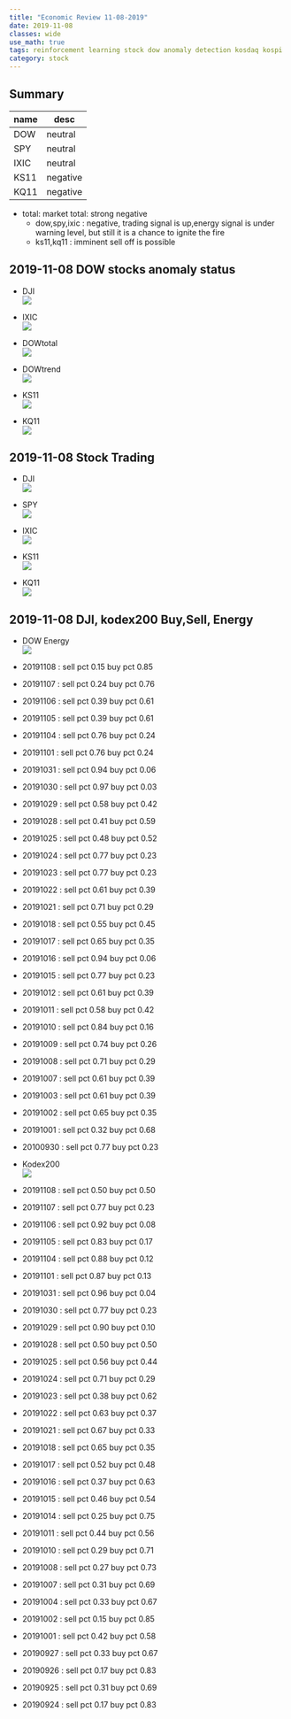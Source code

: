 ```yaml
---
title: "Economic Review 11-08-2019"
date: 2019-11-08
classes: wide
use_math: true
tags: reinforcement learning stock dow anomaly detection kosdaq kospi
category: stock
---
```


## Summary

|name|desc|
|--|--|
|DOW| neutral|
|SPY| neutral|
|IXIC| neutral|
|KS11| negative |
|KQ11| negative |

- total: market total: strong negative
    - dow,spy,ixic : negative, trading signal is up,energy signal is under warning level, but still it is a chance to ignite the fire
    - ks11,kq11 : imminent sell off is possible

## 2019-11-08 DOW stocks anomaly status
- DJI  
![](../../pictures/stock_analysis/20191108_dji.png)  

- IXIC  
![](../../pictures/stock_analysis/20191108_ixic.png)  

- DOWtotal  
![](../../pictures/stock_analysis/20191108_dji_total.png)  

- DOWtrend  
![](../../pictures/stock_analysis/20191108_dji_trend.png)  

- KS11  
![](../../pictures/stock_analysis/20191108_ks11.png)  


- KQ11  
![](../../pictures/stock_analysis/20191108_kq11.png)  



## 2019-11-08 Stock Trading
- DJI  
![](../../pictures/stock_analysis/20191108_dji_trade.png)  
- SPY  
![](../../pictures/stock_analysis/20191108_spy_trade.png)  
- IXIC  
![](../../pictures/stock_analysis/20191108_ixic_trade.png)  


- KS11  
![](../../pictures/stock_analysis/20191108_ks11_trade.png)  
- KQ11  
![](../../pictures/stock_analysis/20191108_kq11_trade.png)  


## 2019-11-08 DJI, kodex200 Buy,Sell, Energy
- DOW Energy  
![](../../pictures/stock_analysis/20191108_dji_energy.png)  

- 20191108 : sell pct 0.15 buy pct 0.85
- 20191107 : sell pct 0.24 buy pct 0.76
- 20191106 : sell pct 0.39 buy pct 0.61
- 20191105 : sell pct 0.39 buy pct 0.61
- 20191104 : sell pct 0.76 buy pct 0.24
- 20191101 : sell pct 0.76 buy pct 0.24
- 20191031 : sell pct 0.94 buy pct 0.06
- 20191030 : sell pct 0.97 buy pct 0.03
- 20191029 : sell pct 0.58 buy pct 0.42
- 20191028 : sell pct 0.41 buy pct 0.59
- 20191025 : sell pct 0.48 buy pct 0.52
- 20191024 : sell pct 0.77 buy pct 0.23
- 20191023 : sell pct 0.77 buy pct 0.23
- 20191022 : sell pct 0.61 buy pct 0.39
- 20191021 : sell pct 0.71 buy pct 0.29
- 20191018 : sell pct 0.55 buy pct 0.45
- 20191017 : sell pct 0.65 buy pct 0.35
- 20191016 : sell pct 0.94 buy pct 0.06
- 20191015 : sell pct 0.77 buy pct 0.23
- 20191012 : sell pct 0.61 buy pct 0.39
- 20191011 : sell pct 0.58 buy pct 0.42
- 20191010 : sell pct 0.84 buy pct 0.16
- 20191009 : sell pct 0.74 buy pct 0.26
- 20191008 : sell pct 0.71 buy pct 0.29
- 20191007 : sell pct 0.61 buy pct 0.39
- 20191003 : sell pct 0.61 buy pct 0.39
- 20191002 : sell pct 0.65 buy pct 0.35
- 20191001 : sell pct 0.32 buy pct 0.68
- 20100930 : sell pct 0.77 buy pct 0.23

- Kodex200  
![](../../pictures/stock_analysis/20191108_kodex200_energy.png)  

- 20191108 : sell pct 0.50 buy pct 0.50
- 20191107 : sell pct 0.77 buy pct 0.23
- 20191106 : sell pct 0.92 buy pct 0.08
- 20191105 : sell pct 0.83 buy pct 0.17
- 20191104 : sell pct 0.88 buy pct 0.12
- 20191101 : sell pct 0.87 buy pct 0.13
- 20191031 : sell pct 0.96 buy pct 0.04
- 20191030 : sell pct 0.77 buy pct 0.23
- 20191029 : sell pct 0.90 buy pct 0.10
- 20191028 : sell pct 0.50 buy pct 0.50
- 20191025 : sell pct 0.56 buy pct 0.44
- 20191024 : sell pct 0.71 buy pct 0.29
- 20191023 : sell pct 0.38 buy pct 0.62
- 20191022 : sell pct 0.63 buy pct 0.37
- 20191021 : sell pct 0.67 buy pct 0.33
- 20191018 : sell pct 0.65 buy pct 0.35
- 20191017 : sell pct 0.52 buy pct 0.48
- 20191016 : sell pct 0.37 buy pct 0.63
- 20191015 : sell pct 0.46 buy pct 0.54
- 20191014 : sell pct 0.25 buy pct 0.75
- 20191011 : sell pct 0.44 buy pct 0.56
- 20191010 : sell pct 0.29 buy pct 0.71
- 20191008 : sell pct 0.27 buy pct 0.73
- 20191007 : sell pct 0.31 buy pct 0.69
- 20191004 : sell pct 0.33 buy pct 0.67
- 20191002 : sell pct 0.15 buy pct 0.85
- 20191001 : sell pct 0.42 buy pct 0.58
- 20190927 : sell pct 0.33 buy pct 0.67
- 20190926 : sell pct 0.17 buy pct 0.83
- 20190925 : sell pct 0.31 buy pct 0.69
- 20190924 : sell pct 0.17 buy pct 0.83
